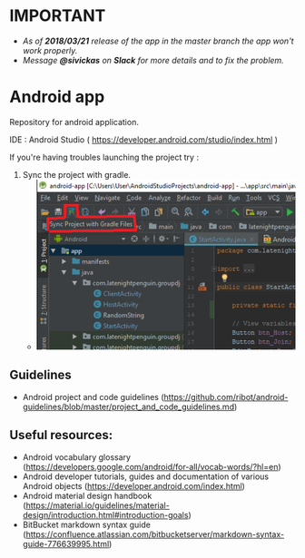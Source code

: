 # IMPORTANT
* *As of **2018/03/21** release of the app in the master branch the app won't work properly.*
* *Message **@sivickas** on **Slack** for more details and to fix the problem.*


# Android app

Repository for android application.

IDE : Android Studio ( https://developer.android.com/studio/index.html )

If you're having troubles launching the project try :

 1. Sync the project with gradle.
    * ![Scheme](readmeimages/sync_gradle_icon.png)

## Guidelines 
* Android project and code guidelines (https://github.com/ribot/android-guidelines/blob/master/project_and_code_guidelines.md)

## Useful resources:
* Android vocabulary glossary (https://developers.google.com/android/for-all/vocab-words/?hl=en)
* Android developer tutorials, guides and documentation of various Android objects (https://developer.android.com/index.html)
* Android material design handbook (https://material.io/guidelines/material-design/introduction.html#introduction-goals)
* BitBucket markdown syntax guide (https://confluence.atlassian.com/bitbucketserver/markdown-syntax-guide-776639995.html)


